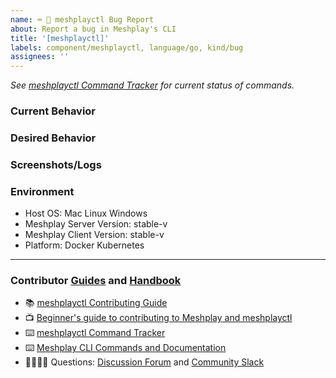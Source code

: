 ```yaml
---
name: ⌨️ 🐛 meshplayctl Bug Report
about: Report a bug in Meshplay's CLI
title: '[meshplayctl]'
labels: component/meshplayctl, language/go, kind/bug
assignees: ''
---
```


<!-- Please update the meshplayctl Command Tracker spreadsheet -->
_See [meshplayctl Command Tracker](https://bit.ly/3dqXy1q) for current status of commands._

### Current Behavior
<!-- A brief description of what the problem is. (e.g. I need to be able to...) -->

### Desired Behavior
<!-- A brief description of the enhancement. -->

### Screenshots/Logs
<!-- Add screenshots, if applicable, to help explain your problem. -->

### Environment

- Host OS: Mac Linux Windows
- Meshplay Server Version: stable-v
- Meshplay Client Version: stable-v
- Platform: Docker Kubernetes

---

### Contributor [Guides](https://docs.meshplay.khulnasoft.com/project/contributing) and [Handbook](https://khulnasoft.com/community/handbook)
- 📚 [meshplayctl Contributing Guide](https://github.com/meshplay/meshplay/blob/master/meshplayctl/README.md)
- 📺 [Beginner's guide to contributing to Meshplay and meshplayctl](https://youtu.be/hh_kFLZx3G4)
- ⌨️ [meshplayctl Command Tracker](https://docs.google.com/spreadsheets/d/1q63sIGAuCnIeDs8PeM-0BAkNj8BBgPUXhLbe1Y-318o/edit#gid=0)
- ⌨️ [Meshplay CLI Commands and Documentation](https://docs.google.com/document/d/1xRlFpElRmybJ3WacgPKXgCSiQ2poJl3iCCV1dAalf0k/edit#heading=h.5fucij4hc5wt)
- 🙋🏾🙋🏼 Questions: [Discussion Forum](http://discuss.meshplay.khulnasoft.com) and [Community Slack](https://slack.meshplay.khulnasoft.com)
